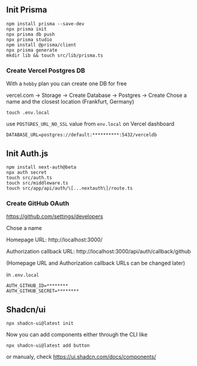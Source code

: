 ## Init Prisma

```
npm install prisma --save-dev
npx prisma init
npx prisma db push
npx prisma studio
npm install @prisma/client
npx prisma generate
mkdir lib && touch src/lib/prisma.ts
```

### Create Vercel Postgres DB

With a `hobby` plan you can create one DB for free

vercel.com -> Storage -> Create Database -> Postgres -> Create
Chose a name and the closest location (Frankfurt, Germany)

```
touch .env.local
```

use `POSTGRES_URL_NO_SSL` value from `env.local` on Vercel dashboard

```
DATABASE_URL=postgres://default:**********:5432/verceldb
```

## Init Auth.js

```
npm install next-auth@beta
npx auth secret
touch src/auth.ts
touch src/middleware.ts
touch src/app/api/auth/\[...nextauth\]/route.ts
```

### Create GitHub OAuth

https://github.com/settings/developers

Chose a name

Homepage URL: http://localhost:3000/

Authorization callback URL: http://localhost:3000/api/auth/callback/github

(Homepage URL and Authorization callback URLs can be changed later)

in `.env.local`

```
AUTH_GITHUB_ID=********
AUTH_GITHUB_SECRET=********
```

## Shadcn/ui

```
npx shadcn-ui@latest init
```

Now you can add components either through the CLI like

```
npx shadcn-ui@latest add button
```

or manualy, check https://ui.shadcn.com/docs/components/

